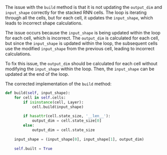The issue with the `build` method is that it is not updating the `output_dim` and `input_shape` correctly for the stacked RNN cells. The loop is iterating through all the cells, but for each cell, it updates the `input_shape`, which leads to incorrect shape calculations.

The issue occurs because the `input_shape` is being updated within the loop for each cell, which is incorrect. The `output_dim` is calculated for each cell, but since the `input_shape` is updated within the loop, the subsequent cells use the modified `input_shape` from the previous cell, leading to incorrect calculations.

To fix this issue, the `output_dim` should be calculated for each cell without modifying the `input_shape` within the loop. Then, the `input_shape` can be updated at the end of the loop.

The corrected implementation of the `build` method:

```python
def build(self, input_shape):
    for cell in self.cells:
        if isinstance(cell, Layer):
            cell.build(input_shape)
            
        if hasattr(cell.state_size, '__len__'):
            output_dim = cell.state_size[0]
        else:
            output_dim = cell.state_size
            
    input_shape = (input_shape[0], input_shape[1], output_dim)
        
    self.built = True
```